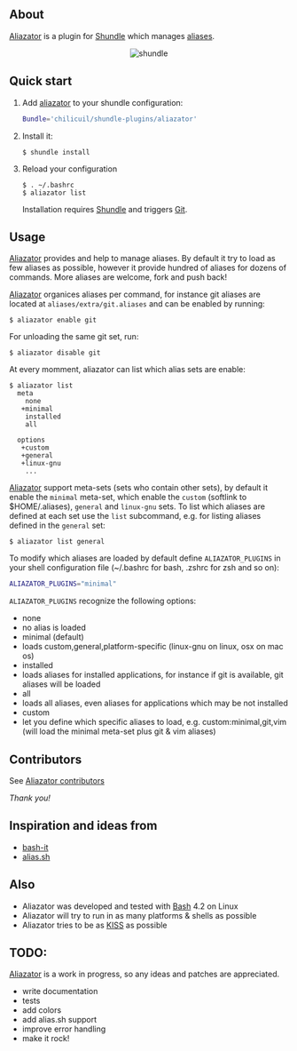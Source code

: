 ## About

[Aliazator](https://github.com/chilicuil/shundle-plugins/tree/master/aliazator) is a plugin for [Shundle](https://github.com/chilicuil/shundle) which manages [aliases](http://en.wikipedia.org/wiki/Alias_%28command%29).

<p align="center">
<img src="http://javier.io/assets/img/aliazator.gif" alt="shundle"/>
</p>

## Quick start

1. Add [aliazator](https://github.com/chilicuil/shundle-plugins/tree/master/aliazator) to your shundle configuration:

   ```sh
   Bundle='chilicuil/shundle-plugins/aliazator'
   ```

2. Install it:

   ```
   $ shundle install
   ```

3. Reload your configuration

   ```
   $ . ~/.bashrc
   $ aliazator list
   ```

   Installation requires [Shundle](https://github.com/chilicuil/shundle) and triggers [Git](http://git-scm.com/).

## Usage

[Aliazator](https://github.com/chilicuil/shundle-plugins/tree/master/aliazator) provides and help to manage aliases. By default it try to load as few aliases as possible, however it provide hundred of aliases for dozens of commands. More aliases are welcome, fork and push back!

[Aliazator](https://github.com/chilicuil/shundle-plugins/tree/master/aliazator) organices aliases per command, for instance git aliases are located at `aliases/extra/git.aliases` and can be enabled by running:

   ```
   $ aliazator enable git
   ```

For unloading the same git set, run:

   ```
   $ aliazator disable git
   ```

At every momment, aliazator can list which alias sets are enable:

   ```
   $ aliazator list
     meta
       none
      +minimal
       installed
       all

     options
      +custom
      +general
      +linux-gnu
       ...
   ```

[Aliazator](https://github.com/chilicuil/shundle-plugins/tree/master/aliazator) support meta-sets (sets who contain other sets), by default it enable the `minimal` meta-set, which enable the `custom` (softlink to $HOME/.aliases), `general` and `linux-gnu` sets. To list which aliases are defined at each set use the `list` subcommand, e.g. for listing aliases defined in the `general` set:

   ```
   $ aliazator list general
   ```

To modify which aliases are loaded by default define `ALIAZATOR_PLUGINS` in your shell configuration file (~/.bashrc for bash, .zshrc for zsh and so on):

   ```sh
   ALIAZATOR_PLUGINS="minimal"
   ```

`ALIAZATOR_PLUGINS` recognize the following options:

- none
 - no alias is loaded
- minimal (default)
 - loads custom,general,platform-specific (linux-gnu on linux, osx on mac os)
- installed 
 - loads aliases for installed applications, for instance if git is available, git aliases will be loaded
- all
 - loads all aliases, even aliases for applications which may be not installed
- custom
 - let you define which specific aliases to load, e.g. custom:minimal,git,vim (will load the minimal meta-set plus git & vim aliases)

## Contributors

See [Aliazator contributors](https://github.com/chilicuil/shundle-plugins/graphs/contributors)

*Thank you!*

## Inspiration and ideas from

* [bash-it](https://github.com/revans/bash-it)
* [alias.sh](http://alias.sh/)

## Also

* Aliazator was developed and tested with [Bash](http://en.wikipedia.org/wiki/Bash_%28Unix_shell%29) 4.2 on Linux
* Aliazator will try to run in as many platforms & shells as possible
* Aliazator tries to be as [KISS](http://en.wikipedia.org/wiki/KISS_principle) as possible

## TODO:
[Aliazator](https://github.com/chilicuil/shundle-plugins/tree/master/aliazator) is a work in progress, so any ideas and patches are appreciated.

* write documentation
* tests
* add colors
* add alias.sh support
* improve error handling
* make it rock!
